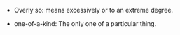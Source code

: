 - Overly so: means excessively or to an extreme degree.

- one-of-a-kind: The only one of a particular thing.